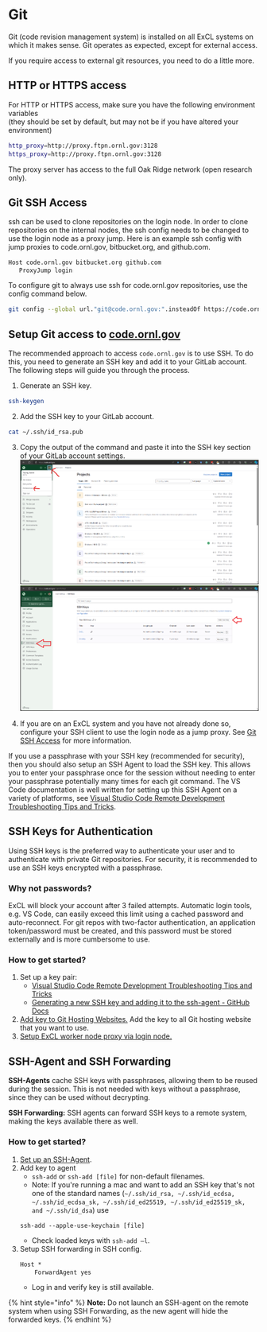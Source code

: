 # Git

Git (code revision management system) is installed on all ExCL systems on which it makes sense. Git operates as expected, except for external access.

If you require access to external git resources, you need to do a little more.

## HTTP or HTTPS access

For HTTP or HTTPS access, make sure you have the following environment variables\
(they should be set by default, but may not be if you have altered your environment)

```bash
http_proxy=http://proxy.ftpn.ornl.gov:3128
https_proxy=http://proxy.ftpn.ornl.gov:3128
```

The proxy server has access to the full Oak Ridge network (open research only).

## Git SSH Access

ssh can be used to clone repositories on the login node. In order to clone repositories on the internal nodes, the ssh config needs to be changed to use the login node as a proxy jump. Here is an example ssh config with jump proxies to code.ornl.gov, bitbucket.org, and github.com.

```config
Host code.ornl.gov bitbucket.org github.com
   ProxyJump login
```

To configure git to always use ssh for code.ornl.gov repositories, use the config command below.

```bash
git config --global url."git@code.ornl.gov:".insteadOf https://code.ornl.gov/
```

## Setup Git access to [code.ornl.gov](https://code.ornl.gov)

The recommended approach to access `code.ornl.gov` is to use SSH. To do this, you need to generate an SSH key and add it to your GitLab account. The following steps will guide you through the process.

1. Generate an SSH key.

```bash
ssh-keygen
```

2. Add the SSH key to your GitLab account.

```bash
cat ~/.ssh/id_rsa.pub
```

3. Copy the output of the command and paste it into the SSH key section of your GitLab account settings.  
    ![code-ornl-user-preferences](../assets/code-ornl-user-preferences.png)
    ![code-ornl-ssh-keys.png](../assets/code-ornl-ssh-keys.png)

4. If you are on an ExCL system and you have not already done so, configure your SSH client to use the login node as a jump proxy. See [Git SSH Access](#git-ssh-access) for more information.

If you use a passphrase with your SSH key (recommended for security), then you should also setup an SSH Agent to load the SSH key. This allows you to enter your passphrase once for the session without needing to enter your passphrase potentially many times for each git command. The VS Code documentation is well written for setting up this SSH Agent on a variety of platforms, see [Visual Studio Code Remote Development Troubleshooting Tips and Tricks](https://code.visualstudio.com/docs/remote/troubleshooting#_setting-up-the-ssh-agent).

## SSH Keys for Authentication

Using SSH keys is the preferred way to authenticate your user and to authenticate with private Git repositories. For security, it is recommended to use an SSH keys encrypted with a passphrase.

### Why not passwords?

ExCL will block your account after 3 failed attempts. Automatic login tools, e.g. VS Code, can easily exceed this limit using a cached password and auto-reconnect.
For git repos with two-factor authentication, an application token/password must be created, and this password must be stored externally and is more cumbersome to use.

### How to get started?

1. Set up a key pair:
    - [Visual Studio Code Remote Development Troubleshooting Tips and Tricks](https://code.visualstudio.com/docs/remote/troubleshooting#_quick-start-using-ssh-keys)
    - [Generating a new SSH key and adding it to the ssh-agent - GitHub Docs](https://docs.github.com/en/authentication/connecting-to-github-with-ssh/generating-a-new-ssh-key-and-adding-it-to-the-ssh-agent)
2. [Add key to Git Hosting Websites.](https://docs.excl.ornl.gov/software/git#setup-git-access-to-code.ornl.gov) Add the key to all Git hosting website that you want to use.
3. [Setup ExCL worker node proxy via login node.](https://docs.excl.ornl.gov/software/git#git-ssh-access)

## SSH-Agent and SSH Forwarding

**SSH-Agents** cache SSH keys with passphrases, allowing them to be reused during the session.
This is not needed with keys without a passphrase, since they can be used without decrypting.

**SSH Forwarding:** SSH agents can forward SSH keys to a remote system, making the keys available there as well.

### How to get started?

1. [Set up an SSH-Agent](https://code.visualstudio.com/docs/remote/troubleshooting).
2. Add key to agent
    - `ssh-add` or `ssh-add [file]` for non-default filenames.
    - Note: If you're running a mac and want to add an SSH key that's not one of the standard names (`~/.ssh/id_rsa, ~/.ssh/id_ecdsa, ~/.ssh/id_ecdsa_sk, ~/.ssh/id_ed25519, ~/.ssh/id_ed25519_sk, and ~/.ssh/id_dsa`)
      use  
    ```
    ssh-add --apple-use-keychain [file]
    ```
    - Check loaded keys with `ssh-add –l`.
3. Setup SSH forwarding in SSH config.  
    ```config
    Host *
        ForwardAgent yes
    ```  
    - Log in and verify key is still available.

{% hint style="info" %}
**Note:** Do not launch an SSH-agent on the remote system when using SSH Forwarding, as the new agent will hide the forwarded keys.
{% endhint %}
